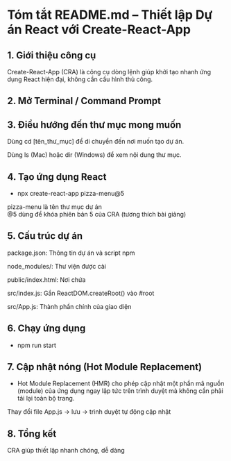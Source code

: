 # Tóm tắt README.md – Thiết lập Dự án React với Create-React-App

## 1. Giới thiệu công cụ

Create-React-App (CRA) là công cụ dòng lệnh giúp khởi tạo nhanh ứng dụng React hiện đại, không cần cấu hình thủ công.

## 2. Mở Terminal / Command Prompt

## 3. Điều hướng đến thư mục mong muốn

Dùng cd [tên_thư_mục] để di chuyển đến nơi muốn tạo dự án.

Dùng ls (Mac) hoặc dir (Windows) để xem nội dung thư mục.

## 4. Tạo ứng dụng React

- npx create-react-app pizza-menu@5

pizza-menu là tên thư mục dự án <br>
@5 dùng để khóa phiên bản 5 của CRA (tương thích bài giảng)

## 5. Cấu trúc dự án

package.json: Thông tin dự án và script npm

node_modules/: Thư viện được cài

public/index.html: Nơi chứa <div id="root">

src/index.js: Gắn ReactDOM.createRoot() vào #root

src/App.js: Thành phần chính của giao diện

## 6. Chạy ứng dụng

- npm run start

## 7. Cập nhật nóng (Hot Module Replacement)

- Hot Module Replacement (HMR) cho phép cập nhật một phần mã nguồn (module) của ứng dụng ngay lập tức trên trình duyệt mà không cần phải tải lại toàn bộ trang.

Thay đổi file App.js → lưu → trình duyệt tự động cập nhật

## 8. Tổng kết

CRA giúp thiết lập nhanh chóng, dễ dàng

